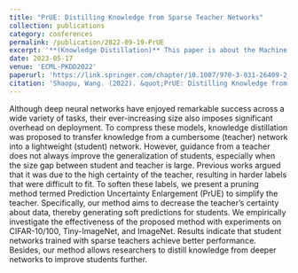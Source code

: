 ```yaml
---
title: "PrUE: Distilling Knowledge from Sparse Teacher Networks"
collection: publications
category: conferences
permalink: /publication/2022-09-19-PrUE
excerpt: '**(Knowledge Distillation)** This paper is about the Machine Learning and Knowledge Discovery in Databases.'
date: 2023-05-17
venue: 'ECML-PKDD2022'
paperurl: 'https://link.springer.com/chapter/10.1007/978-3-031-26409-2_7'
citation: 'Shaopu, Wang. (2022). &quot;PrUE: Distilling Knowledge from Sparse Teacher Networks.&quot; <i>ECML-PKDD2022</i>.'
---
```


Although deep neural networks have enjoyed remarkable success across a wide variety of tasks, their ever-increasing size also imposes significant overhead on deployment. To compress these models, knowledge distillation was proposed to transfer knowledge from a cumbersome (teacher) network into a lightweight (student) network. However, guidance from a teacher does not always improve the generalization of students, especially when the size gap between student and teacher is large. Previous works argued that it was due to the high certainty of the teacher, resulting in harder labels that were difficult to fit. To soften these labels, we present a pruning method termed Prediction Uncertainty Enlargement (PrUE) to simplify the teacher. Specifically, our method aims to decrease the teacher’s certainty about data, thereby generating soft predictions for students. We empirically investigate the effectiveness of the proposed method with experiments on CIFAR-10/100, Tiny-ImageNet, and ImageNet. Results indicate that student networks trained with sparse teachers achieve better performance. Besides, our method allows researchers to distill knowledge from deeper networks to improve students further. 
